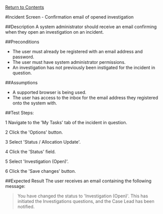 [Return to Contents](https://github.com/infojam-james/test-cases/blob/master/Contents.md)

#Incident Screen - Confirmation email of opened investigation

##Description
A system administrator should receive an email confirming when they open an investigation on an incident.

##Preconditions 
+ The user must already be registered with an email address and password.
+ The user must have system administrator permissions.
+ An investigation has not previously been instigated for the incident in question.

##Assumptions
+ A supported browser is being used.
+ The user has access to the inbox for the email address they registered onto the system with.

##Test Steps:

1 Navigate to the 'My Tasks' tab of the incident in question.

2 Click the 'Options' button.

3 Select 'Status / Allocation Update'.

4 Click the 'Status' field.

5 Select 'Investigation (Open)'.

6 Click the 'Save changes' button.

##Expected Result
The user receives an email containing the following message:

>You have changed the status to 'Investigation (Open)'.  This has initiated the Investigations questions, and the Case Lead has been notified.
